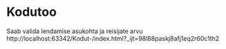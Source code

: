 # Kodutoo
Saab valida lendamise asukohta ja reisijate arvu
http://localhost:63342/Kodut-/index.html?_ijt=98l88paskj8afj1eq2r60c1th2 
